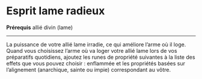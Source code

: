 # Esprit lame radieux

<p><strong>Prérequis</strong> allié divin (lame)</p>
<hr>
<p>La puissance de votre allié lame irradie, ce qui améliore l’arme où il loge. Quand vous choisissez l’arme où va loger votre allié lame lors de vos préparatifs quotidiens, ajoutez les runes de propriété suivantes à la liste des effets que vous pouvez choisir : enflammée et les propriétés basées sur l’alignement (anarchique, sainte ou impie) correspondant au vôtre.</p>